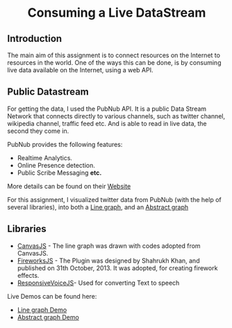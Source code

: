 <h1 style="text-align:center"> Consuming a Live DataStream</h1>

<h2>Introduction</h2>
<p>The main aim of this assignment is to connect resources on the Internet to resources in the world. One of the ways this can be done, is 
by consuming live data available on the Internet, using a web API.</p>

<h2>Public Datastream</h2>
<p>For getting the data, I used the PubNub API. It is a public Data Stream Network that connects directly to various channels, such as twitter channel,
wikipedia channel, traffic feed etc. And is able to read in live data, the second they come in. </p>

<p>PubNub provides the following features:</p>
<ul>
    <li>Realtime Analytics.</li>
    <li>Online Presence detection.</li>
    <li>Public Scribe Messaging <b>etc.</b></li>
</ul>
 <p>More details can be found on their <a href="https://www.pubnub.com/" target="_blank">Website</a></p>
 
 <p>For this assignment, I visualized twitter data from PubNub (with the help of several libraries), into both a 
 <a href="http://rawgit.com/Val-exand3r/hcin720-fall16/master/Assignment%201-%20Consuming%20a%20live%20datastream/tweets.html" target="_blank">Line graph</a>, and an 
 <a href="http://rawgit.com/Val-exand3r/hcin720-fall16/master/Assignment%201-%20Consuming%20a%20live%20datastream/tweetsAbstract.html" target="_blank">Abstract graph</a></p>
 
 <h2>Libraries</h2>
 <ul>
    <li><a href="http://canvasjs.com/docs/charts/basics-of-creating-html5-chart/updating-chart-options/" target="_blank">
    CanvasJS</a> - The line graph was drawn with codes adopted from CanvasJS.</li>
    <li><a href="https://www.thesoftwareguy.in/create-fireworks-with-javascript-using-fireworks-js/" target="_blank">
    FireworksJS</a> - The Plugin was designed by Shahrukh Khan, and
			            published on 31th October, 2013. It was adopted, for creating firework effects.</li>
    <li><a href="http://responsivevoice.org/" target="_blank">
    ResponsiveVoiceJS</a>-  Used for converting Text to speech</li>
 </ul>
    
 <p>Live Demos can be found here:</p>
 <ul>
    <li>
        <a href="http://rawgit.com/Val-exand3r/hcin720-fall16/master/Assignment%201-%20Consuming%20a%20live%20datastream/tweets.html" target="_blank">
        Line graph Demo</a>
    </li>
    <li>
        <a href="http://rawgit.com/Val-exand3r/hcin720-fall16/master/Assignment%201-%20Consuming%20a%20live%20datastream/tweetsAbstract.html" target="_blank">
        Abstract graph Demo</a>
    </li>
 </ul>
 

